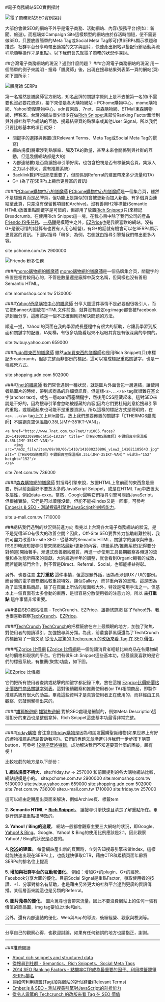 #電子商務網站SEO實例探討

![電子商務網站SEO實例探討](https://lh5.googleusercontent.com/-zYbfPgDR-LY/VMMzY2wmOeI/AAAAAAAAFSk/N4tZsDgRbcc/w800-h494-no/a_practice_to_seo_in_ec_website_800.jpg)

大部份會做SEO的網站不外乎是電子商務、活動網站、內容/服務平台(例如：新聞、旅遊)。而極端如Campaign Site這樣類型的網站由於存活時間短，便不需要做SEO，只要放置簡單的Meta Tag或Social Meta Tag即可(供SERPs顯示標題和描述、社群平台分享時帶出適當的文字與圖片，快速產出網站以搭配行銷活動與流程能順暢操作才是重點)。以下我們會先就電子商務的狀況作探討。

##台灣電子商務網站的現況？遇到什麼問題？
###台灣電子商務網站的現況
用一個簡單的例子來說明 - 搜尋「膳魔師」後，出現在搜尋結果列表第一頁的網站(頁)如下圖所示：

![膳魔師 SERPs](http://goo.gl/VJngc7)

第一名當然是膳魔師官方網站，知名品牌的關鍵字原則上是不去搶第一名的(不需要也沒必要花資源)，接下來便是各大購物網站 - PChome購物中心、momo購物網、Yahoo!奇摩購物中心、udn買東西、7net、森森購物網、ETMall東森購物網、博客來。台灣的網站很少很少在做[Rich Snippet](http://goo.gl/qur2dH)且部份Ranking Factor牽涉到與外部社群平台網站的互動、搜尋結果頁的點擊率或其他User Signal，所以我們只要比較基本的項目就好：

- 關鍵字的選擇與佈置(含Relevant Terms、Meta Tag或Social Meta Tag的撰寫)
- 網站規模(將牽涉到點擊率、觸及TA的數量，甚至未來會關係到與社群的互動，但這幾個網站都是大的)
- 內部連結數(是否能讓搜尋引擎好爬，也包含檢視是否有標籤集合頁，集眾人之力以小搏大，還有推薦系統)
- Backlink數(PR沒那麼重要了，但關係到Referral的建置帶來多少流量和TA)
- G+ (為了在SERPs上顯示更豐富的資訊)

####[PChome購物中心的膳魔師](http://mall.pchome.com.tw/store/QBAH0Z)
[PChome購物中心的膳魔師](http://mall.pchome.com.tw/store/QBAH0Z)是一個集合頁，雖然不是標籤頁而是品牌頁，但功能上是類似的(會被更新而加入新血、有多個頁面連結至此頁，只差沒有保留舊項目和Archive)。沒有善用H2等標籤(Semantic HTML)放置重點關鍵字是可惜的，但卻用了放置[Rich Snippet](http://goo.gl/msmEHq)(只)來標記Breadcrumb。在使用Rich Snippet這一塊，在我心目中除了我們公司的產品[Friendo 粉多任務](http://www.friendo.com.tw)、[一品禪](www.friendo.com.tw/yipinchan/product)是模範生之外，[EZPrice](http://ezprice.com.tw)也是我很喜歡的網站。沒有G+是很可惜的(就算有也要有人用心經營)，有G+的話就有機會可以在SERPs顯示更豐富的資訊。下圖以搜尋「粉多」為例，右側就由搜尋引擎幫我們帶出更多內容。

site:pchome.com.tw 2900000

![Friendo 粉多任務](http://goo.gl/OVMruj)
 
####[momo購物網的膳魔師](http://goo.gl/ZDs5NN)
[momo購物網的膳魔師](http://goo.gl/ZDs5NN)是一個品牌集合頁，關鍵字的佈置是相對較用心的，不管是數量還是廠牌中英文名稱，但同樣也沒有善用Semantic HTML。

site:momoshop.com.tw 5130000

####[Yahoo!奇摩購物中心的膳魔師](http://goo.gl/qvnCeJ)
分享大圖這件事情不是必要但很吸引人，而它把Banner大圖放在HTML文件前面，就算沒有設定og:image都會被Facebook抓到而分享，這應該是一個不正確但剛好解決問題的方法。

順道一提，Yahoo!的頁面在我的學習成長歷程中有很大的幫助，它讓我學習到版面和關鍵字的配置、IA架構，有很多功能看起來不起眼其實是有很深奧的學問的。

site:tw.buy.yahoo.com  659000

####[udn買東西的膳魔師](http://goo.gl/2wu809)
雖然[udn買東西的膳魔師](http://goo.gl/2wu809)也是用Rich Snippet(只)來標記Breadcrumb，但卻完整而非部份的標記，這可以當成標記重點關鍵字，也是一種經營方式。

site:shopping.udn.com 502000

####[7net的膳魔師](http://www.7net.com.tw/7net/rui004.faces?catid=18319)
我們常會遇到一種狀況，就是圖片外面會包一層連結，讓使用者點圖片的時候，帶到該商品的詳細資訊頁。但這樣`<a>...</a>` tag就很難在塞文字(anchor text)，或包一層span再塞關鍵字，然後用CSS隱藏起來。這對SEO來說是不好的，因為搜尋引擎會忽略被隱藏的內容(因為它們要杜絕刻意給搜尋引擎的重點，或隱藏起來也可能不是重要資訊)。所以這樣的標記方式是聰明的，在`<a>...</a>` tag上加上title屬性，放上我們想要佈置的關鍵字「【THERMOS膳魔師】不鏽鋼真空保溫瓶0.35L(JMY-351KT-VAN)」。

	<a href="http://www.7net.com.tw/7net/rui005.faces?ID=141000230898&catid=18319" title="【THERMOS膳魔師】不鏽鋼真空保溫瓶0.35L(JMY-351KT-VAN)">
		<img src="/mdz_file/item/09/08/06/1410/14100023089G_view2_141021185643.jpg" alt="【THERMOS膳魔師】不鏽鋼真空保溫瓶0.35L(JMY-351KT-VAN)" width="152" height="152"/>
	</a>

site:7net.com.tw 736000

####[森森購物網的膳魔師](http://goo.gl/iUJK1f)
對搜尋引擎來說，放置HTML上愈前面的東西愈是重要，所以前面最好不要放太多的JavaScript Snippet，或是在HTML Tag中放置太多屬性，例如data-xxxx。當然，Google聲明它們搜尋引擎可閱讀JavaScript，但根據實驗，它們是可以讀懂沒錯，但能不能被index又是一回事，可參考[Ember.js & SEO - 測試搜尋引擎對JavaScript的剖析能力](http://cythilya.blogspot.tw/2014/09/emberjs-seo-javascript.html)。

site:u-mall.com.tw 1710000

###總結我們遇到的狀況與前進方向
看完以上台灣各大電子商務網站的狀況，是不是覺得SEO有很大的改善空間？因此，Off-Site SEO要靠外力協助較難控制，我們可盡力改善On-site SEO - 從基本的Semantic HTML、關鍵字的選取與佈置、RSS即時通知搜尋引擎來爬網站最新/更新的內容、標籤系統/推薦系統(記得要分對頻道)開始著手，漸進式改善網站體質，再進一步使用工具長期觀察各頻道的流量和各功能所帶來的貢獻。大約經過半年的調整，就會看到Organic顯著的成效，而若能跨部門合作，則不管是Direct、Referral、Social，也都能相益得彰。

另外，也要注意 **主打重點** 這件事情，但這是題外話，因為牽涉到UX / UI的部份。而台灣的電子商務網站較重視特效，類似Gallery，而非重內容的呈現。這是因為為了呈現重點商品，除了在頁面上所佔的版面較大外，特效是常用手法之一。但基本上一個頁面有太多會動的東西，是很容易分散使用者的注意力的，所以 **主打重點** 這件事情非常重要。

###優良SEO網站推薦 - TechCrunch、EZPrice、雄獅旅遊網
除了Yahoo!外，我也很喜歡觀察[TechCrunch](http://techcrunch.com)、[EZPrice](http://ezprice.com.tw)。

####[TechCrunch](http://techcrunch.com)
[TechCrunch](http://techcrunch.com)的把標籤放在左上最顯眼的地方，加強了聚焦、對使用者的閱讀導引，加強搜尋與分類。為此，前輩食夢黑貘還為了TechCrunch的標籤寫了一篇文章 [從令人震驚的 Techcrunch 的改版來看 Tag 在 SEO 價值](http://gene.speaking.tw/2014/11/techcrunch-tag-seo.html)。

####[EZprice 比價網](http://ezprice.com.tw)
[EZprice 比價網](http://ezprice.com.tw)是一個能讓消費者輕鬆比較商品在各購物網站的價格和現狀的平台。它們有做Rich Snippet這些基本功，但最讓我喜歡的是它們的標籤系統，有推薦(聚焦)功能，如下圖。

![EZprice 比價網](https://lh4.googleusercontent.com/-5T_FpfTWYNU/VMMdZKwwG9I/AAAAAAAAFSE/SvVfiSFHB5s/w1249-h746-no/ezprice_tag.png)

它們把所有使用者查詢或點擊的關鍵字都記錄下來，放在這裡 [Ezprice比價網價格比價熱門商品關鍵字列表](http://ezprice.com.tw/hotkw.php)。這對後續觀察和推薦使用者(or TA)相關商品，即製作推建系統有很大的助益。畢竟這些資料才是真實使用者正在使用的，而非經由工具觀察、旁敲側擊猜出來的。

####[雄獅旅遊網](http://www.liontravel.com)
[雄獅旅遊網](http://www.liontravel.com) 對於SEO處理是細膩的，例如Meta Description這種扣分的東西也是整個拿掉、Rich Snippet這些基本功最得非常完整。

---
####[friday購物](http://shopping.friday.tw)
會注意到[friday購物](http://shopping.friday.tw)是因為和朋友團購聖誕禮物(如果世界上有好的禮物推薦系統請告訴我XD)。它們的專題文章漸進引導我們一步步按下購買button，可參考 [12星座壁咚特輯](http://shopping.friday.tw/activity/index/?no=PP15010007_bidon)，成功解決我們不知道要買什麼的困擾，超有梗！

比較吃虧的地方是以下部份：

**1. 網站規模不夠大**，site:friday.tw -> 257000
和前面提到的各大購物網站比較，網站規模是小的。
site:pchome.com.tw           2900000
site:momoshop.com.tw      5130000
site:tw.buy.yahoo.com         659000
site:shopping.udn.com        502000
site:7net.com.tw                  736000
site:u-mall.com.tw             1710000
site:friday.tw                        257000

這可以經由定期產出頁面來解決，例如Archive頁、標籤tem

**2. Semantic HTML + [Rich Snippet](http://cythilya.blogspot.tw/2014/02/search-and-social.html)**。
讓搜尋引擎快速且清楚了解重點所在。畢竟行銷是搶重點搶時效的。

**3. Yahoo! / Bing的追蹤**。
網站一般都會觀察主要三大網站的狀況，即Google、[Yahoo! & Bing](http://www.bing.com/toolbox/webmaster)。Google、Yahoo! & Bing的使用比例應該是2:1，因此觀察Yahoo! / Bing的狀況是必要的。

**4. [RSS](http://cythilya.blogspot.tw/2014/03/rss.html)的建置。**
每當網站產出新的頁面時，立刻告知搜尋引擎來做Index，這樣就能快速出現在SERPs上，也能趕快爭取CTR，藉由CTR和累積頁面年齡將SERPs的排名往上提高

**5. 增加與社群平台的互動和優化**。
例如：增加G+的plugin、G+的經營、Facebook分享大圖的優化。目前Social Signal是重點Factor，爭取使用者的按讚、+1、分享對排名有幫助，也是藉由另外更大的社群平台達到更廣的資訊傳播。某個層面來說這也是另類的Referral。

**6. 圖片蒐尋的優化**。
圖片蒐尋也會帶來流量，因此不要浪費網站上的任何一張有價值的商品圖，img tag要加上title和alt。

另外，還有內部連結的優化、Web與App的導流、後續經營、觀察與檢測等。

---
分享自己的觀察心得，也歡迎討論，如果有任何錯誤的地方也請指正，謝謝。

---
###推薦閱讀
- [About rich snippets and structured data](https://support.google.com/webmasters/answer/99170?hl=en) 
- [從搜尋到社群 - Semantics、Rich Snippets、Social Meta Tags](http://cythilya.blogspot.tw/2014/02/search-and-social.html)
- [2014 SEO Ranking Factors - 點閱率CTR成為最重要的因子、利用標籤競爭SERPs排名](http://cythilya.blogspot.tw/2014/10/2014-seo-ranking-factors-ctr.html)
- [談如何利用標籤(Tag)加強網站的近似辭彙(Relevant Terms)](http://cythilya.blogspot.tw/2014/11/tag-relevant-terms.html)
- [Ember.js & SEO - 測試搜尋引擎對JavaScript的剖析能力](http://cythilya.blogspot.tw/2014/09/emberjs-seo-javascript.html)
- [從令人震驚的 Techcrunch 的改版來看 Tag 在 SEO 價值](http://gene.speaking.tw/2014/11/techcrunch-tag-seo.html)





